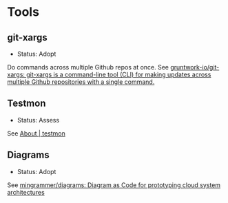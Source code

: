 # Tools

## git-xargs

- Status: Adopt

Do commands across multiple Github repos at once. See [gruntwork-io/git-xargs: git-xargs is a command-line tool (CLI) for making updates across multiple Github repositories with a single command.](https://github.com/gruntwork-io/git-xargs)

## Testmon

- Status: Assess

See [About | testmon](https://testmon.org/)

## Diagrams

- Status: Adopt

See [mingrammer/diagrams: Diagram as Code for prototyping cloud system architectures](https://github.com/mingrammer/diagrams)
